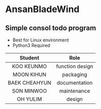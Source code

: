 # AnsanBladeWind  
## Simple consol todo program  
* Best for Linux environment  
* Python3 Required  

|Student|Role|
|:---------------:|:---------------:|
| KOO KEUNMO | function design |
| MOON KIHUN | packaging       |
| BAEK CHEAHYUN | documentation   |
| SON MINWOO | maintenance     |
| OH YULIM | design          |
